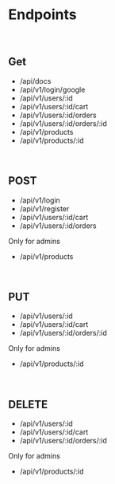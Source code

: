 # Endpoints

 <br />
 
## Get

- /api/docs
- /api/v1/login/google
- /api/v1/users/:id
- /api/v1/users/:id/cart
- /api/v1/users/:id/orders
- /api/v1/users/:id/orders/:id
- /api/v1/products
- /api/v1/products/:id

 <br />

## POST

- /api/v1/login
- /api/v1/register
- /api/v1/users/:id/cart
- /api/v1/users/:id/orders

Only for admins

- /api/v1/products

 <br />

## PUT

- /api/v1/users/:id
- /api/v1/users/:id/cart
- /api/v1/users/:id/orders/:id

Only for admins

- /api/v1/products/:id

<br />

## DELETE

- /api/v1/users/:id
- /api/v1/users/:id/cart
- /api/v1/users/:id/orders/:id

Only for admins

- /api/v1/products/:id
